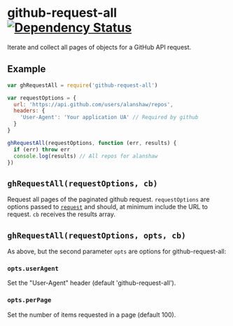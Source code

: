 # github-request-all [![Dependency Status](https://david-dm.org/alanshaw/github-request-all.svg)](https://david-dm.org/alanshaw/github-request-all)
Iterate and collect all pages of objects for a GitHub API request.

## Example

```js
var ghRequestAll = require('github-request-all')

var requestOptions = {
  url: 'https://api.github.com/users/alanshaw/repos',
  headers: {
    'User-Agent': 'Your application UA' // Required by github
  }
}

ghRequestAll(requestOptions, function (err, results) {
  if (err) throw err
  console.log(results) // All repos for alanshaw
})
```

## `ghRequestAll(requestOptions, cb)`
Request all pages of the paginated github request. `requestOptions` are options passed to [`request`](https://www.npmjs.com/package/request) and should, at minimum include the URL to request. `cb` receives the results array.

## `ghRequestAll(requestOptions, opts, cb)`
As above, but the second parameter `opts` are options for github-request-all:

### `opts.userAgent`
Set the "User-Agent" header (default 'github-request-all').

### `opts.perPage`
Set the number of items requested in a page (default 100).
